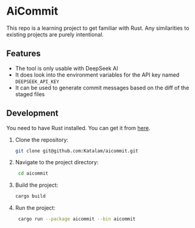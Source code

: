 # AiCommit

This repo is a learning project to get familiar with Rust.
Any similarities to existing projects are purely intentional.

## Features
* The tool is only usable with DeepSeek AI
* It does look into the environment variables for the API key named `DEEPSEEK_API_KEY`
* It can be used to generate commit messages based on the diff of the staged files

## Development
You need to have Rust installed. You can get it from [here](https://www.rust-lang.org/tools/install).

1. Clone the repository:
   ```bash
   git clone git@github.com:Katalam/aicommit.git
   ```
2. Navigate to the project directory:
   ```bash
    cd aicommit
   ```
3. Build the project:
   ```bash
   cargo build
   ```
4. Run the project:
   ```bash
    cargo run --package aicommit --bin aicommit
    ```